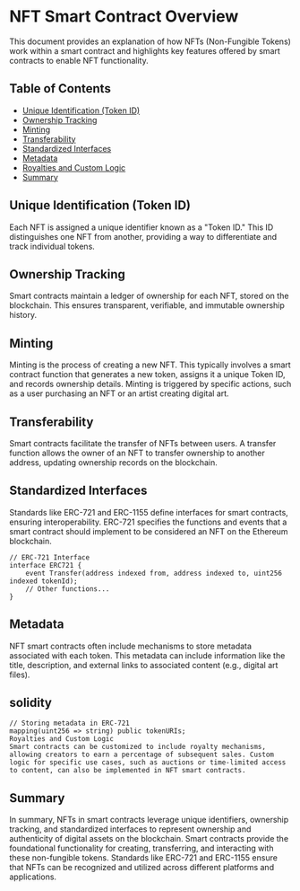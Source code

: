 # NFT Smart Contract Overview

This document provides an explanation of how NFTs (Non-Fungible Tokens) work within a smart contract and highlights key features offered by smart contracts to enable NFT functionality.

## Table of Contents

- [Unique Identification (Token ID)](#unique-identification-token-id)
- [Ownership Tracking](#ownership-tracking)
- [Minting](#minting)
- [Transferability](#transferability)
- [Standardized Interfaces](#standardized-interfaces)
- [Metadata](#metadata)
- [Royalties and Custom Logic](#royalties-and-custom-logic)
- [Summary](#summary)

## Unique Identification (Token ID)

Each NFT is assigned a unique identifier known as a "Token ID." This ID distinguishes one NFT from another, providing a way to differentiate and track individual tokens.

## Ownership Tracking

Smart contracts maintain a ledger of ownership for each NFT, stored on the blockchain. This ensures transparent, verifiable, and immutable ownership history.

## Minting

Minting is the process of creating a new NFT. This typically involves a smart contract function that generates a new token, assigns it a unique Token ID, and records ownership details. Minting is triggered by specific actions, such as a user purchasing an NFT or an artist creating digital art.

## Transferability

Smart contracts facilitate the transfer of NFTs between users. A transfer function allows the owner of an NFT to transfer ownership to another address, updating ownership records on the blockchain.

## Standardized Interfaces

Standards like ERC-721 and ERC-1155 define interfaces for smart contracts, ensuring interoperability. ERC-721 specifies the functions and events that a smart contract should implement to be considered an NFT on the Ethereum blockchain.

```solidity
// ERC-721 Interface
interface ERC721 {
    event Transfer(address indexed from, address indexed to, uint256 indexed tokenId);
    // Other functions...
}
```

## Metadata

NFT smart contracts often include mechanisms to store metadata associated with each token. This metadata can include information like the title, description, and external links to associated content (e.g., digital art files).

## solidity

```solidity
// Storing metadata in ERC-721
mapping(uint256 => string) public tokenURIs;
Royalties and Custom Logic
Smart contracts can be customized to include royalty mechanisms, allowing creators to earn a percentage of subsequent sales. Custom logic for specific use cases, such as auctions or time-limited access to content, can also be implemented in NFT smart contracts.
```

## Summary
In summary, NFTs in smart contracts leverage unique identifiers, ownership tracking, and standardized interfaces to represent ownership and authenticity of digital assets on the blockchain. Smart contracts provide the foundational functionality for creating, transferring, and interacting with these non-fungible tokens. Standards like ERC-721 and ERC-1155 ensure that NFTs can be recognized and utilized across different platforms and applications.
